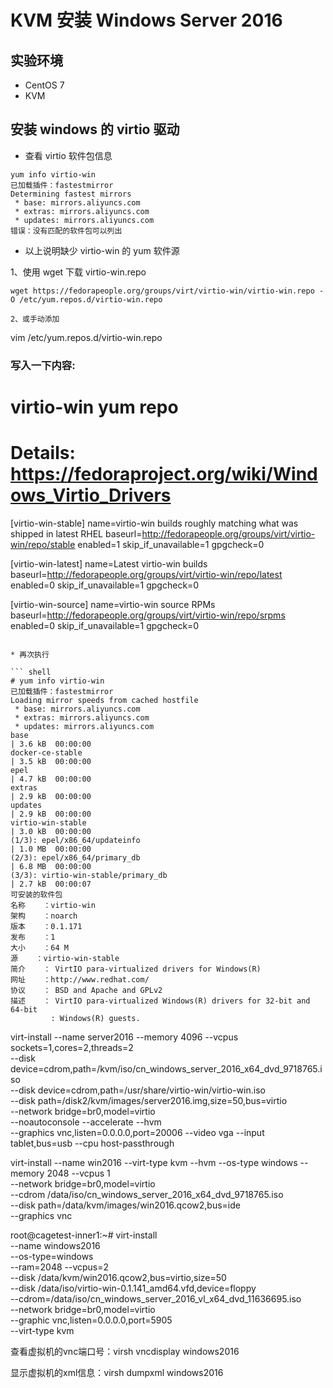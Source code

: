 # KVM 安装 Windows Server 2016

## 实验环境

* CentOS 7
* KVM

## 安装 windows 的 virtio 驱动

* 查看 virtio 软件包信息

``` shell
yum info virtio-win
已加载插件：fastestmirror
Determining fastest mirrors
 * base: mirrors.aliyuncs.com
 * extras: mirrors.aliyuncs.com
 * updates: mirrors.aliyuncs.com
错误：没有匹配的软件包可以列出
```

* 以上说明缺少 virtio-win 的 yum 软件源

1、使用 wget 下载 virtio-win.repo

``` shell
wget https://fedorapeople.org/groups/virt/virtio-win/virtio-win.repo -O /etc/yum.repos.d/virtio-win.repo

2、或手动添加 

```
vim /etc/yum.repos.d/virtio-win.repo
### 写入一下内容:
# virtio-win yum repo
# Details: https://fedoraproject.org/wiki/Windows_Virtio_Drivers
 
[virtio-win-stable]
name=virtio-win builds roughly matching what was shipped in latest RHEL
baseurl=http://fedorapeople.org/groups/virt/virtio-win/repo/stable
enabled=1
skip_if_unavailable=1
gpgcheck=0
 
[virtio-win-latest]
name=Latest virtio-win builds
baseurl=http://fedorapeople.org/groups/virt/virtio-win/repo/latest
enabled=0
skip_if_unavailable=1
gpgcheck=0
 
[virtio-win-source]
name=virtio-win source RPMs
baseurl=http://fedorapeople.org/groups/virt/virtio-win/repo/srpms
enabled=0
skip_if_unavailable=1
gpgcheck=0
```

* 再次执行

``` shell
# yum info virtio-win
已加载插件：fastestmirror
Loading mirror speeds from cached hostfile
 * base: mirrors.aliyuncs.com
 * extras: mirrors.aliyuncs.com
 * updates: mirrors.aliyuncs.com
base                                                                                                             | 3.6 kB  00:00:00
docker-ce-stable                                                                                                 | 3.5 kB  00:00:00
epel                                                                                                             | 4.7 kB  00:00:00
extras                                                                                                           | 2.9 kB  00:00:00
updates                                                                                                          | 2.9 kB  00:00:00
virtio-win-stable                                                                                                | 3.0 kB  00:00:00
(1/3): epel/x86_64/updateinfo                                                                                    | 1.0 MB  00:00:00
(2/3): epel/x86_64/primary_db                                                                                    | 6.8 MB  00:00:00
(3/3): virtio-win-stable/primary_db                                                                              | 2.7 kB  00:00:07
可安装的软件包
名称    ：virtio-win
架构    ：noarch
版本    ：0.1.171
发布    ：1
大小    ：64 M
源    ：virtio-win-stable
简介    ： VirtIO para-virtualized drivers for Windows(R)
网址    ：http://www.redhat.com/
协议    ： BSD and Apache and GPLv2
描述    ： VirtIO para-virtualized Windows(R) drivers for 32-bit and 64-bit
         : Windows(R) guests.
```

virt-install --name server2016 --memory 4096 --vcpus sockets=1,cores=2,threads=2 \
--disk device=cdrom,path=/kvm/iso/cn_windows_server_2016_x64_dvd_9718765.iso \
--disk device=cdrom,path=/usr/share/virtio-win/virtio-win.iso \
--disk path=/disk2/kvm/images/server2016.img,size=50,bus=virtio \
--network bridge=br0,model=virtio \
--noautoconsole --accelerate --hvm \
--graphics vnc,listen=0.0.0.0,port=20006 --video vga --input tablet,bus=usb --cpu host-passthrough

virt-install --name win2016 --virt-type kvm --hvm --os-type windows --memory 2048 --vcpus 1 \
--network bridge=br0,model=virtio \
--cdrom /data/iso/cn_windows_server_2016_x64_dvd_9718765.iso \
--disk path=/data/kvm/images/win2016.qcow2,bus=ide \
--graphics vnc 

root@cagetest-inner1:~# virt-install \
--name windows2016 \
--os-type=windows \
--ram=2048 --vcpus=2 \
--disk /data/kvm/win2016.qcow2,bus=virtio,size=50 \
--disk /data/iso/virtio-win-0.1.141_amd64.vfd,device=floppy \
--cdrom=/data/iso/cn_windows_server_2016_vl_x64_dvd_11636695.iso  \
--network bridge=br0,model=virtio \
--graphic vnc,listen=0.0.0.0,port=5905 \
--virt-type kvm


查看虚拟机的vnc端口号：virsh vncdisplay windows2016

显示虚拟机的xml信息：virsh dumpxml windows2016
